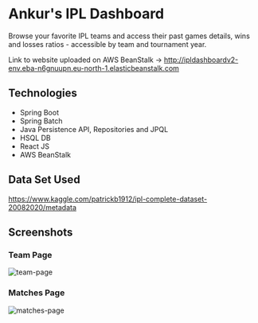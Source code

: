 # Ankur's IPL Dashboard

Browse your favorite IPL teams and access their past games details, wins and losses ratios - accessible by team and tournament year.

Link to website uploaded on AWS BeanStalk ->  http://ipldashboardv2-env.eba-n6gnuupn.eu-north-1.elasticbeanstalk.com

## Technologies

* Spring Boot
* Spring Batch
* Java Persistence API, Repositories and JPQL
* HSQL DB
* React JS
* AWS BeanStalk

## Data Set Used
https://www.kaggle.com/patrickb1912/ipl-complete-dataset-20082020/metadata

## Screenshots ##

### Team Page

![team-page](https://github.com/Darklord3322/IPL-Dashboard/assets/68394663/3c23da63-20bf-4e71-9679-8436e4ab8fc8)

### Matches Page

![matches-page](https://github.com/Darklord3322/IPL-Dashboard/assets/68394663/0694d1b5-8126-469c-9a15-9c2d8ea194eb)
